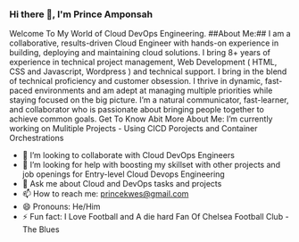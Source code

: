 ### Hi there 👋, I'm Prince Amponsah

Welcome To My World of Cloud DevOps Engineering.
##About Me:##
I am a collaborative, results-driven Cloud Engineer with hands-on experience in building, deploying and maintaining cloud solutions. I bring 8+ years of experience in technical project management, Web Development ( HTML, CSS and Javascript, Wordpress ) and technical support. I bring in the blend of technical proficiency and customer obsession. I thrive in dynamic, fast-paced environments and am adept at managing multiple priorities while staying focused on the big picture. I’m a natural communicator,  fast-learner, and collaborator who is passionate about bringing people together to achieve common goals.
Get To Know Abit More About Me:
 I’m currently working on Mulitiple Projects - Using CICD Porojects and Container Orchestrations
- 👯 I’m looking to collaborate with Cloud DevOps Engineers
- 🤔 I’m looking for help with boosting my skillset with other projects and job openings for Entry-level Cloud Devops Engineering
- 💬 Ask me about Cloud and DevOps tasks and projects
- 📫 How to reach me: <a href="mailto:princekwes@gmail.com">princekwes@gmail.com</a>
- 😄 Pronouns: He/Him
- ⚡ Fun fact: I Love Football and A die hard Fan Of Chelsea Football Club - The Blues

